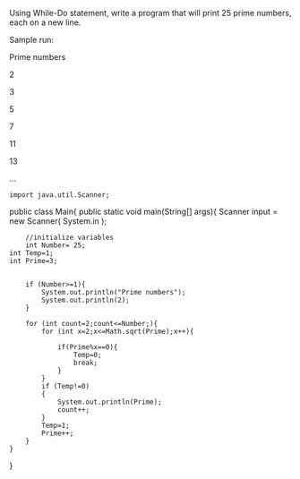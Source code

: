 Using While-Do statement, write a program that will print 25 prime numbers, each on a new line.

 

Sample run:

Prime numbers

2

3

5

7

11

13

...





    import java.util.Scanner;

public class Main{
	public static void main(String[] args){
		Scanner input = new Scanner( System.in );
		
		//initialize variables
		int Number= 25;
    int Temp=1;
    int Prime=3;
		
		
		if (Number>=1){
			System.out.println("Prime numbers");
			System.out.println(2);
		}
		
		for (int count=2;count<=Number;){
			for (int x=2;x<=Math.sqrt(Prime);x++){
        
				if(Prime%x==0){
					Temp=0;
					break;
				}
			}
			if (Temp!=0)
			{
				System.out.println(Prime);
				count++;
			}
			Temp=1;
			Prime++;
		}
	}

}